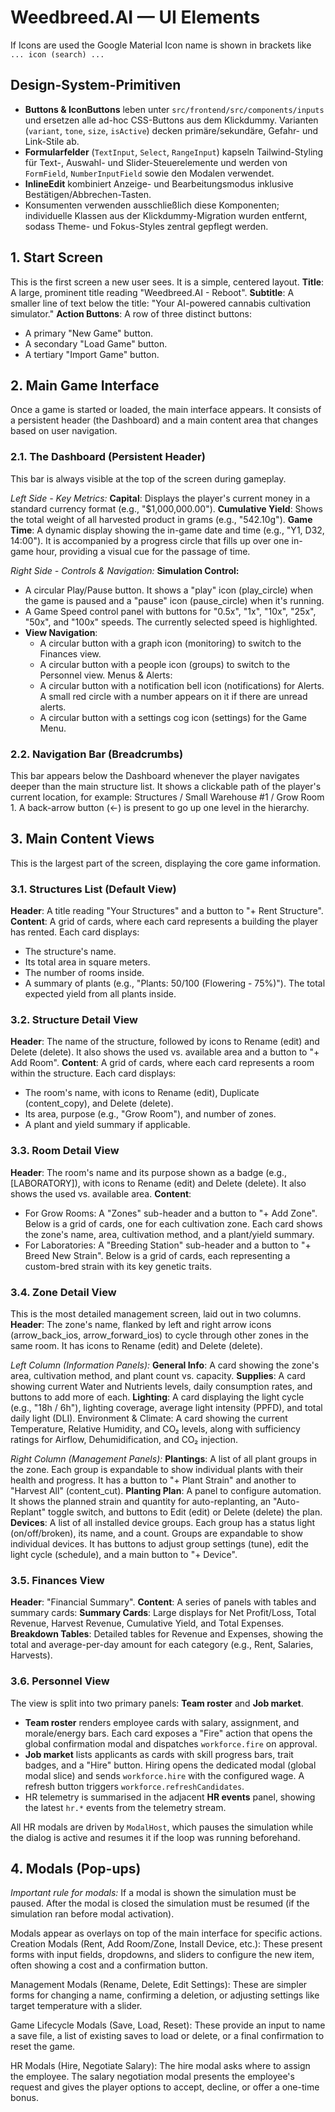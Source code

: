 # Weedbreed.AI — UI Elements

If Icons are used the Google Material Icon name is shown in brackets like `... icon (search) ...`

## Design-System-Primitiven

- **Buttons & IconButtons** leben unter `src/frontend/src/components/inputs` und ersetzen alle ad-hoc CSS-Buttons aus dem Klickdummy. Varianten (`variant`, `tone`, `size`, `isActive`) decken primäre/sekundäre, Gefahr- und Link-Stile ab.
- **Formularfelder** (`TextInput`, `Select`, `RangeInput`) kapseln Tailwind-Styling für Text-, Auswahl- und Slider-Steuerelemente und werden von `FormField`, `NumberInputField` sowie den Modalen verwendet.
- **InlineEdit** kombiniert Anzeige- und Bearbeitungsmodus inklusive Bestätigen/Abbrechen-Tasten.
- Konsumenten verwenden ausschließlich diese Komponenten; individuelle Klassen aus der Klickdummy-Migration wurden entfernt, sodass Theme- und Fokus-Styles zentral gepflegt werden.

## 1. Start Screen

This is the first screen a new user sees. It is a simple, centered layout.
**Title**: A large, prominent title reading "Weedbreed.AI - Reboot".
**Subtitle**: A smaller line of text below the title: "Your AI-powered cannabis cultivation simulator."
**Action Buttons**: A row of three distinct buttons:

- A primary "New Game" button.
- A secondary "Load Game" button.
- A tertiary "Import Game" button.

## 2. Main Game Interface

Once a game is started or loaded, the main interface appears. It consists of a persistent header (the Dashboard) and a main content area that changes based on user navigation.

### 2.1. The Dashboard (Persistent Header)

This bar is always visible at the top of the screen during gameplay.

_Left Side - Key Metrics:_
**Capital**: Displays the player's current money in a standard currency format (e.g., "$1,000,000.00").
**Cumulative Yield**: Shows the total weight of all harvested product in grams (e.g., "542.10g").
**Game Time**: A dynamic display showing the in-game date and time (e.g., "Y1, D32, 14:00"). It is accompanied by a progress circle that fills up over one in-game hour, providing a visual cue for the passage of time.

_Right Side - Controls & Navigation:_
**Simulation Control:**

- A circular Play/Pause button. It shows a "play" icon (play_circle) when the game is paused and a "pause" icon (pause_circle) when it's running.
- A Game Speed control panel with buttons for "0.5x", "1x", "10x", "25x", "50x", and "100x" speeds. The currently selected speed is highlighted.
- **View Navigation**:
  - A circular button with a graph icon (monitoring) to switch to the Finances view.
  - A circular button with a people icon (groups) to switch to the Personnel view.
    Menus & Alerts:
  - A circular button with a notification bell icon (notifications) for Alerts. A small red circle with a number appears on it if there are unread alerts.
  - A circular button with a settings cog icon (settings) for the Game Menu.

### 2.2. Navigation Bar (Breadcrumbs)

This bar appears below the Dashboard whenever the player navigates deeper than the main structure list.
It shows a clickable path of the player's current location, for example: Structures / Small Warehouse #1 / Grow Room 1.
A back-arrow button (←) is present to go up one level in the hierarchy.

## 3. Main Content Views

This is the largest part of the screen, displaying the core game information.

### 3.1. Structures List (Default View)

**Header**: A title reading "Your Structures" and a button to "+ Rent Structure".
**Content**: A grid of cards, where each card represents a building the player has rented. Each card displays:

- The structure's name.
- Its total area in square meters.
- The number of rooms inside.
- A summary of plants (e.g., "Plants: 50/100 (Flowering - 75%)").
  The total expected yield from all plants inside.

### 3.2. Structure Detail View

**Header**: The name of the structure, followed by icons to Rename (edit) and Delete (delete). It also shows the used vs. available area and a button to "+ Add Room".
**Content**: A grid of cards, where each card represents a room within the structure. Each card displays:

- The room's name, with icons to Rename (edit), Duplicate (content_copy), and Delete (delete).
- Its area, purpose (e.g., "Grow Room"), and number of zones.
- A plant and yield summary if applicable.

### 3.3. Room Detail View

**Header**: The room's name and its purpose shown as a badge (e.g., [LABORATORY]), with icons to Rename (edit) and Delete (delete). It also shows the used vs. available area.
**Content**:

- For Grow Rooms: A "Zones" sub-header and a button to "+ Add Zone". Below is a grid of cards, one for each cultivation zone. Each card shows the zone's name, area, cultivation method, and a plant/yield summary.
- For Laboratories: A "Breeding Station" sub-header and a button to "+ Breed New Strain". Below is a grid of cards, each representing a custom-bred strain with its key genetic traits.

### 3.4. Zone Detail View

This is the most detailed management screen, laid out in two columns.
**Header**: The zone's name, flanked by left and right arrow icons (arrow_back_ios, arrow_forward_ios) to cycle through other zones in the same room. It has icons to Rename (edit) and Delete (delete).

_Left Column (Information Panels):_
**General Info**: A card showing the zone's area, cultivation method, and plant count vs. capacity.
**Supplies**: A card showing current Water and Nutrients levels, daily consumption rates, and buttons to add more of each.
**Lighting**: A card displaying the light cycle (e.g., "18h / 6h"), lighting coverage, average light intensity (PPFD), and total daily light (DLI).
Environment & Climate: A card showing the current Temperature, Relative Humidity, and CO₂ levels, along with sufficiency ratings for Airflow, Dehumidification, and CO₂ injection.

_Right Column (Management Panels):_
**Plantings**: A list of all plant groups in the zone. Each group is expandable to show individual plants with their health and progress. It has a button to "+ Plant Strain" and another to "Harvest All" (content_cut).
**Planting Plan**: A panel to configure automation. It shows the planned strain and quantity for auto-replanting, an "Auto-Replant" toggle switch, and buttons to Edit (edit) or Delete (delete) the plan.
**Devices**: A list of all installed device groups. Each group has a status light (on/off/broken), its name, and a count. Groups are expandable to show individual devices. It has buttons to adjust group settings (tune), edit the light cycle (schedule), and a main button to "+ Device".

### 3.5. Finances View

**Header**: "Financial Summary".
**Content**: A series of panels with tables and summary cards:
**Summary Cards**: Large displays for Net Profit/Loss, Total Revenue, Harvest Revenue, Cumulative Yield, and Total Expenses.
**Breakdown Tables**: Detailed tables for Revenue and Expenses, showing the total and average-per-day amount for each category (e.g., Rent, Salaries, Harvests).

### 3.6. Personnel View

The view is split into two primary panels: **Team roster** and **Job market**.

- **Team roster** renders employee cards with salary, assignment, and morale/energy bars. Each card exposes a "Fire" action that opens the global confirmation modal and dispatches `workforce.fire` on approval.
- **Job market** lists applicants as cards with skill progress bars, trait badges, and a "Hire" button. Hiring opens the dedicated modal (global modal slice) and sends `workforce.hire` with the configured wage. A refresh button triggers `workforce.refreshCandidates`.
- HR telemetry is summarised in the adjacent **HR events** panel, showing the latest `hr.*` events from the telemetry stream.

All HR modals are driven by `ModalHost`, which pauses the simulation while the dialog is active and resumes it if the loop was running beforehand.

## 4. Modals (Pop-ups)

_Important rule for modals:_ If a modal is shown the simulation must be paused. After the modal is closed the simulation must be resumed (if the simulation ran before modal activation).

Modals appear as overlays on top of the main interface for specific actions.
Creation Modals (Rent, Add Room/Zone, Install Device, etc.): These present forms with input fields, dropdowns, and sliders to configure the new item, often showing a cost and a confirmation button.

Management Modals (Rename, Delete, Edit Settings): These are simpler forms for changing a name, confirming a deletion, or adjusting settings like target temperature with a slider.

Game Lifecycle Modals (Save, Load, Reset): These provide an input to name a save file, a list of existing saves to load or delete, or a final confirmation to reset the game.

HR Modals (Hire, Negotiate Salary): The hire modal asks where to assign the employee. The salary negotiation modal presents the employee's request and gives the player options to accept, decline, or offer a one-time bonus.
